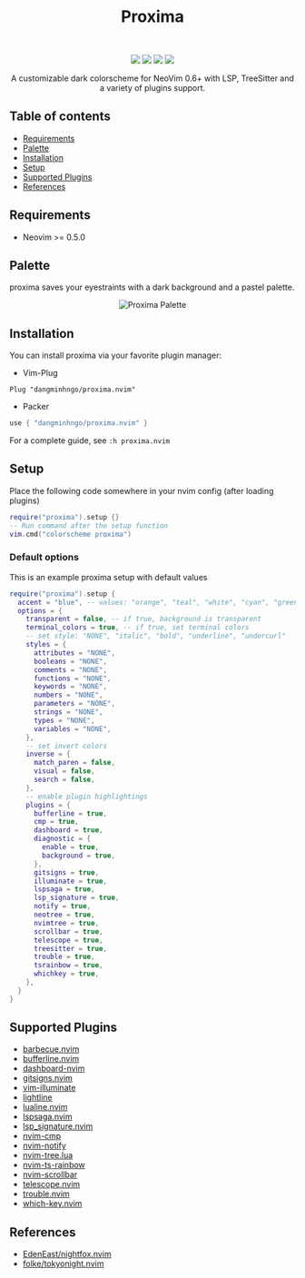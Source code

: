 <h1 align="center">Proxima</h1>
<br />
<p align="center">
  <a href="https://github.com/dangminhngo/proxima.nvim/stargazers"><img src="https://img.shields.io/github/stars/dangminhngo/proxima.nvim?colorA=1b2125&colorB=73aace&style=for-the-badge"></a>
  <a href="https://github.com/dangminhngo/proxima.nvim/issues"><img src="https://img.shields.io/github/issues/dangminhngo/proxima.nvim?colorA=1b2125&colorB=f08789&style=for-the-badge"></a>
  <a href="https://github.com/dangminhngo/proxima.nvim/contributors"><img src="https://img.shields.io/github/contributors/dangminhngo/proxima.nvim?colorA=1b2125&colorB=83c1ae&style=for-the-badge"></a>
  <a href="https://github.com/dangminhngo/proxima.nvim/network/members"><img src="https://img.shields.io/github/forks/dangminhngo/proxima.nvim?colorA=1b2125&colorB=b3a8f9&style=for-the-badge"></a>
</p>

<p align="center">
  A customizable dark colorscheme for NeoVim 0.6+ with LSP, TreeSitter and a variety of plugins support.
</p>

## Table of contents

- [Requirements](#requirements)
- [Palette](#palette)
- [Installation](#Installation)
- [Setup](#setup)
- [Supported Plugins](#supported-plugins)
- [References](#references)

## Requirements

- Neovim >= 0.5.0

## Palette

proxima saves your eyestraints with a dark background and a pastel palette.

<div align="center">
  <img 
    src="https://raw.githubusercontent.com/dangminhngo/proxima.nvim/main/media/palette.svg"
    alt="Proxima Palette"
  />
</div>

## Installation

You can install proxima via your favorite plugin manager:

- Vim-Plug
```vim
Plug "dangminhngo/proxima.nvim"
```

- Packer
```lua
use { "dangminhngo/proxima.nvim" }
```

For a complete guide, see ```:h proxima.nvim```

## Setup

Place the following code somewhere in your nvim config (after loading plugins)

```lua
require("proxima").setup {}
-- Run command after the setup function
vim.cmd("colorscheme proxima")
```

### Default options

This is an example proxima setup with default values

```lua
require("proxima").setup {
  accent = "blue", -- values: "orange", "teal", "white", "cyan", "green", "magenta", "purple", "red", "blue", "yellow"
  options = {
    transparent = false, -- if true, background is transparent
    terminal_colors = true, -- if true, set terminal colors
    -- set style: "NONE", "italic", "bold", "underline", "undercurl"
    styles = {
      attributes = "NONE",
      booleans = "NONE",
      comments = "NONE",
      functions = "NONE",
      keywords = "NONE",
      numbers = "NONE",
      parameters = "NONE",
      strings = "NONE",
      types = "NONE",
      variables = "NONE",
    },
    -- set invert colors
    inverse = {
      match_paren = false,
      visual = false,
      search = false,
    },
    -- enable plugin highlightings
    plugins = {
      bufferline = true,
      cmp = true,
      dashboard = true,
      diagnostic = {
        enable = true,
        background = true,
      },
      gitsigns = true,
      illuminate = true,
      lspsaga = true,
      lsp_signature = true,
      notify = true,
      neotree = true,
      nvimtree = true,
      scrollbar = true,
      telescope = true,
      treesitter = true,
      trouble = true,
      tsrainbow = true,
      whichkey = true,
    },
  }
}
```

## Supported Plugins

- [barbecue.nvim](https://github.com/utilyre/barbecue.nvim)
- [bufferline.nvim](https://github.com/akinsho/bufferline.nvim)
- [dashboard-nvim](https://github.com/glepnir/dashboard-nvim)
- [gitsigns.nvim](https://github.com/lewis6991/gitsigns.nvim)
- [vim-illuminate](https://github.com/RRethy/vim-illuminate)
- [lightline](https://github.com/itchyny/lightline.vim)
- [lualine.nvim](https://github.com/nvim-lualine/lualine.nvim)
- [lspsaga.nvim](https://github.com/glepnir/lspsaga.nvim)
- [lsp_signature.nvim](https://github.com/ray-x/lsp_signature)
- [nvim-cmp](https://github.com/hrsh7th/nvim-cmp)
- [nvim-notify](https://github.com/rcarriga/nvim-notify)
- [nvim-tree.lua](https://github.com/kyazdani42/nvim-tree.lua)
- [nvim-ts-rainbow](https://github.com/p00f/nvim-ts-rainbow)
- [nvim-scrollbar](https://github.com/petertriho/nvim-scrollbar)
- [telescope.nvim](https://github.com/nvim-telescope/telescope.nvim)
- [trouble.nvim](https://github.com/folke/trouble.nvim)
- [which-key.nvim](https://github.com/folke/which-key.nvim)

## References

- [EdenEast/nightfox.nvim](https://github.com/EdenEast/nightfox.nvim)
- [folke/tokyonight.nvim](https://github.com/folke/tokyonight.nvim)
